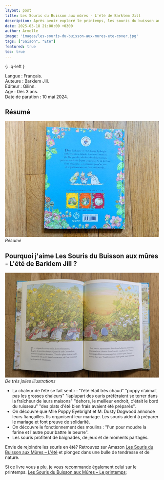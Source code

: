```yaml
---
layout: post
title: Les Souris du Buisson aux mûres - L'été de Barklem Jill 
description: Après avoir exploré le printemps, les souris du buisson aux mûres nous emmènent à la découverte de l’été.
date: 2025-03-18 21:00:00 +0300
author: Armelle
image: 'images/les-souris-du-buisson-aux-mures-ete-cover.jpg'
tags: ["Saison", "Ete"]
featured: true
toc: true
---
```


{: .q-left }

Langue : Français.    
Auteure : Barklem Jill.          
Editeur : Qilinn.     
Age : Dès 3 ans.  
Date de parution : 10 mai 2024.

## Résumé

![Résumé](images/les-souris-du-buisson-aux-mures-ete-resume.jpg)
*Résumé*

## Pourquoi j'aime Les Souris du Buisson aux mûres - L'été de Barklem Jill ?

![De très jolies illustrations](images/les-souris-du-buisson-aux-mures-ete-int.jpg)
*De très jolies illustrations*

-  La chaleur de l’été se fait sentir : "l'été était très chaud" "poppy n'aimait pas les grosses chaleurs" "laplupart des ouris préféraient se terrer dans la fraîcheur de leurs maisons" "dehors, le meilleur endroit, c'était le bord du ruisseau" "des plats d'été bien frais avaient été préparés".
- On découvre que Mlle Poppy Eyebright et M. Dusty Dogwood annonce leurs fiançailles. Ils organisent leur mariage. Les souris aident à préparer le mariage et font preuve de solidarité.
- On découvre le fonctionnement des moulins : "l'un pour moudre la farine et l'autre pour battre le beurre".
- Les souris profitent de baignades, de jeux et de moments partagés.

Envie de rejoindre les souris en été? Retrouvez sur Amazon [Les Souris du Buisson aux Mûres – L'été](https://amzn.to/4mn0637) et plongez dans une bulle de tendresse et de nature.

Si ce livre vous a plu, je vous recommande également celui sur le printemps. [Les Souris du Buisson aux Mûres – Le printemps](https://ludichou.com/les-souris-du-buisson-au-mure-le-printemps);

 
